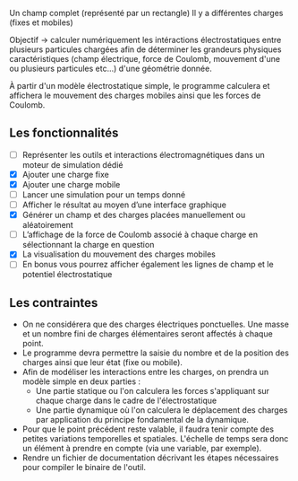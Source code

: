 Un champ complet (représenté par un rectangle)
Il y a différentes charges (fixes et mobiles)

Objectif -> calculer numériquement les intéractions électrostatiques entre plusieurs particules chargées afin de déterminer les grandeurs physiques caractéristiques (champ électrique, force de Coulomb, mouvement d'une ou plusieurs particules etc...) d'une géométrie donnée.

À partir d'un modèle électrostatique simple, le programme calculera et affichera le mouvement des charges mobiles ainsi que les forces de Coulomb.

## Les fonctionnalités
- [ ] Représenter les outils et interactions électromagnétiques dans un moteur de simulation dédié
- [x] Ajouter une charge fixe
- [x] Ajouter une charge mobile
- [ ] Lancer une simulation pour un temps donné
- [ ] Afficher le résultat au moyen d’une interface graphique
- [x] Générer un champ et des charges placées manuellement ou aléatoirement
- [ ] L’affichage de la force de Coulomb associé à chaque charge en sélectionnant la charge en question
- [x] La visualisation du mouvement des charges mobiles
- [ ] En bonus vous pourrez afficher également les lignes de champ et le potentiel électrostatique

## Les contraintes
* On ne considérera que des charges électriques ponctuelles. Une masse et un nombre fini de charges élémentaires seront affectés à chaque point.
* Le programme devra permettre la saisie du nombre et de la position des charges ainsi que leur état (fixe ou mobile).
* Afin de modéliser les interactions entre les charges, on prendra un modèle simple en deux parties :
  * Une partie statique ou l'on calculera les forces s'appliquant sur chaque charge dans le cadre de l'électrostatique
  * Une partie dynamique où l'on calculera le déplacement des charges par application du principe fondamental de la dynamique.
* Pour que le point précédent reste valable, il faudra tenir compte des petites variations temporelles et spatiales. L'échelle de temps sera donc un élément à prendre en compte (via une variable, par exemple).
* Rendre un fichier de documentation décrivant les étapes nécessaires pour compiler le binaire de l'outil.

